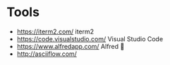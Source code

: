 # Tools

- https://iterm2.com/ iterm2
- https://code.visualstudio.com/ Visual Studio Code
- https://www.alfredapp.com/ Alfred 💸
- http://asciiflow.com/

